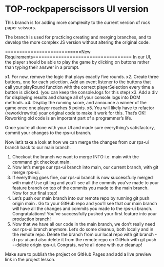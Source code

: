# TOP-rockpaperscissors UI version
This branch is for adding more complexity to the current version of 
rock paper scissors. 

The branch is used for practicing creating and merging branches, and to 
develop the more complex JS version without altering the original code.

===========================New Requirements===================================
In our UI, the player should be able to play the game by clicking on buttons rather than typing their answer in a prompt.

x1. For now, remove the logic that plays exactly five rounds.
x2. Create three buttons, one for each selection. Add an event listener to the buttons that call your playRound function with the correct playerSelection every time a button is clicked. (you can keep the console.logs for this step)
x3. Add a div for displaying results and change all of your console.logs into DOM methods.
x4. Display the running score, and announce a winner of the game once one player reaches 5 points.
x5. You will likely have to refactor (rework/rewrite) your original code to make it work for this. That’s OK! Reworking old code is an important part of a programmer’s life.


Once you’re all done with your UI and made sure everything’s satisfactory, commit your changes to the rps-ui branch.


Now let’s take a look at how we can merge the changes from our rps-ui branch back to our main branch.
1. Checkout the branch we want to merge INTO i.e. main with the command git checkout main.
2. Now let’s merge our rps-ui branch into main, our current branch, with git merge rps-ui.
3. If everything goes fine, our rps-ui branch is now successfully merged with main! Use git log and you’ll see all the commits you’ve made to your feature branch on top of the commits you made to the main branch. Now for our final step!
4. Let’s push our main branch into our remote repo by running git push origin main . Go to your GitHub repo and you’ll see that our main branch will have all the changes and commits you made to the rps-ui branch. Congratulations! You’ve successfully pushed your first feature into your production branch!
5. Now that we have all our code in the main branch, we don’t really need our rps-ui branch anymore. Let’s do some cleanup, both locally and in the remote repo. Delete the branch from our local repo with git branch -d rps-ui and also delete it from the remote repo on GitHub with git push --delete origin rps-ui. Congrats, we’re all done with our cleanup!


Make sure to publish the project on GitHub Pages and add a live preview link in the project lesson.